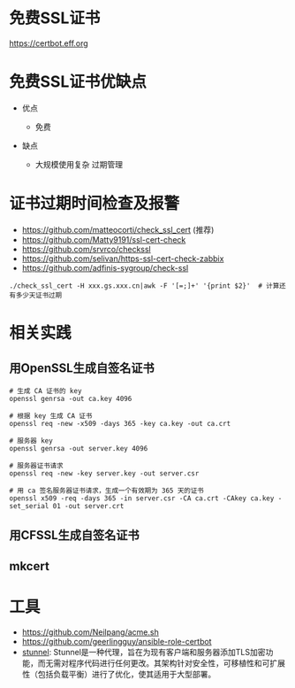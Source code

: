 # 免费SSL证书
https://certbot.eff.org

# 免费SSL证书优缺点
- 优点
  - 免费

- 缺点
  - 大规模使用复杂 过期管理

# 证书过期时间检查及报警
- https://github.com/matteocorti/check_ssl_cert (推荐)
- https://github.com/Matty9191/ssl-cert-check
- https://github.com/srvrco/checkssl
- https://github.com/selivan/https-ssl-cert-check-zabbix
- https://github.com/adfinis-sygroup/check-ssl

```
./check_ssl_cert -H xxx.gs.xxx.cn|awk -F '[=;]+' '{print $2}'  # 计算还有多少天证书过期
```
# 相关实践
## 用OpenSSL生成自签名证书
```
# 生成 CA 证书的 key
openssl genrsa -out ca.key 4096

# 根据 key 生成 CA 证书
openssl req -new -x509 -days 365 -key ca.key -out ca.crt

# 服务器 key
openssl genrsa -out server.key 4096

# 服务器证书请求
openssl req -new -key server.key -out server.csr

# 用 ca 签名服务器证书请求，生成一个有效期为 365 天的证书
openssl x509 -req -days 365 -in server.csr -CA ca.crt -CAkey ca.key -set_serial 01 -out server.crt
```

## 用CFSSL生成自签名证书
## mkcert
# 工具
- https://github.com/Neilpang/acme.sh
- https://github.com/geerlingguy/ansible-role-certbot
- [stunnel](http://www.stunnel.org/): Stunnel是一种代理，旨在为现有客户端和服务器添加TLS加密功能，而无需对程序代码进行任何更改。其架构针对安全性，可移植性和可扩展性（包括负载平衡）进行了优化，使其适用于大型部署。
